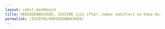 ```yaml
---
layout: vakit_dashboard
title: HERZOGENBUCHSEE, ISVICRE için iftar, namaz vakitleri ve hava durumu - ilçe/eyalet seç
permalink: /ISVICRE/HERZOGENBUCHSEE/
---
```


<script type="text/javascript">
  var GLOBAL_COUNTRY = 'ISVICRE';
  var GLOBAL_CITY = 'HERZOGENBUCHSEE';
  var GLOBAL_STATE = '';
  var lat = 72;
  var lon = 21;
</script>
